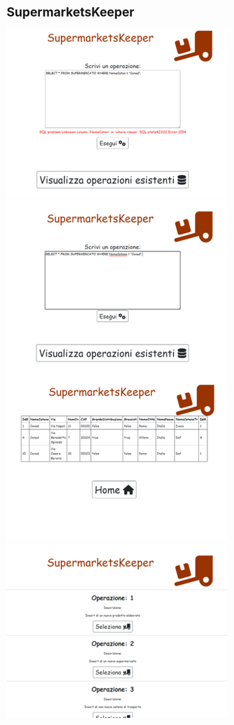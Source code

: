 # SupermarketsKeeper
![TypingError](Images/TypingError.png)
![MainPage](Images/ConadSearch.png)
![ConadTable](Images/ConadTable.png)
![Operations](Images/SelezionaOperazioni.png)
